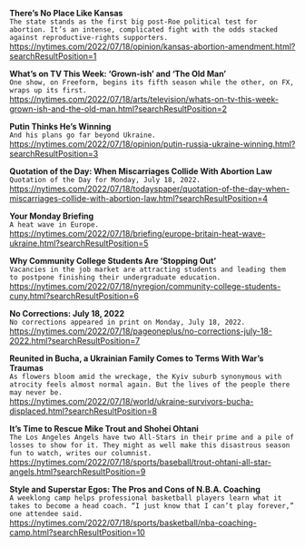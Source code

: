 **There’s No Place Like Kansas**\
`The state stands as the first big post-Roe political test for abortion. It’s an intense, complicated fight with the odds stacked against reproductive-rights supporters.`\
https://nytimes.com/2022/07/18/opinion/kansas-abortion-amendment.html?searchResultPosition=1

**What’s on TV This Week: ‘Grown-ish’ and ‘The Old Man’**\
`One show, on Freeform, begins its fifth season while the other, on FX, wraps up its first.`\
https://nytimes.com/2022/07/18/arts/television/whats-on-tv-this-week-grown-ish-and-the-old-man.html?searchResultPosition=2

**Putin Thinks He’s Winning**\
`And his plans go far beyond Ukraine.`\
https://nytimes.com/2022/07/18/opinion/putin-russia-ukraine-winning.html?searchResultPosition=3

**Quotation of the Day: When Miscarriages Collide With Abortion Law**\
`Quotation of the Day for Monday, July 18, 2022.`\
https://nytimes.com/2022/07/18/todayspaper/quotation-of-the-day-when-miscarriages-collide-with-abortion-law.html?searchResultPosition=4

**Your Monday Briefing**\
`A heat wave in Europe.`\
https://nytimes.com/2022/07/18/briefing/europe-britain-heat-wave-ukraine.html?searchResultPosition=5

**Why Community College Students Are ‘Stopping Out’**\
`Vacancies in the job market are attracting students and leading them to postpone finishing their undergraduate education.`\
https://nytimes.com/2022/07/18/nyregion/community-college-students-cuny.html?searchResultPosition=6

**No Corrections: July 18, 2022**\
`No corrections appeared in print on Monday, July 18, 2022.`\
https://nytimes.com/2022/07/18/pageoneplus/no-corrections-july-18-2022.html?searchResultPosition=7

**Reunited in Bucha, a Ukrainian Family Comes to Terms With War’s Traumas**\
`As flowers bloom amid the wreckage, the Kyiv suburb synonymous with atrocity feels almost normal again. But the lives of the people there may never be.`\
https://nytimes.com/2022/07/18/world/ukraine-survivors-bucha-displaced.html?searchResultPosition=8

**It’s Time to Rescue Mike Trout and Shohei Ohtani**\
`The Los Angeles Angels have two All-Stars in their prime and a pile of losses to show for it. They might as well make this disastrous season fun to watch, writes our columnist.`\
https://nytimes.com/2022/07/18/sports/baseball/trout-ohtani-all-star-angels.html?searchResultPosition=9

**Style and Superstar Egos: The Pros and Cons of N.B.A. Coaching**\
`A weeklong camp helps professional basketball players learn what it takes to become a head coach. “I just know that I can’t play forever,” one attendee said.`\
https://nytimes.com/2022/07/18/sports/basketball/nba-coaching-camp.html?searchResultPosition=10

